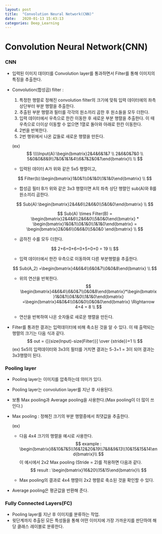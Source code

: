 ```yaml
---
layout: post
title:  "Convolution Neural Network(CNN)"
date:   2020-01-13 15:43:13
categories: Deep_Learning
---
```




# Convolution Neural Network(CNN)

### CNN

- 입력된 이미지 데이터를 Convolution layer를 통과하면서 Filter를 통해 이미지의 특징을 추출한다.

- Convolution(합성곱) filter : 

  1. 특정한 행렬로 정해진 convolution filter의 크기에 맞춰 입력 데이터에의 좌측 상단부터 부분 행렬을 추출한다.
  2. 추출된 부분 행렬과 필터를 각각의 원소끼리 곱한 후 원소들을 모두 더한다.
  3. 입력 데이터에서 우측으로 한칸 이동한 후 새로운 부분 행렬을 추출한다. 이 때 우측으로 더이상 이동할 수 없으면 1열로 돌아와 아래로 한칸 이동한다.
  4. 2번을 반복한다.
  5. 2번 행위에서 나온 값들로 새로운 행렬을 만든다.

  (ex)
  $$
  \\\\Input(A):\begin{bmatrix}2&4&6&1&7 \\ 2&6&0&7&0 \\ 5&0&0&8&9\\7&0&1&1&4\\6&7&2&0&1\end{bmatrix}\\
  \\
  $$

  - 입력된 데이터 A가 위와 같은 5x5 행렬이고,

  $$
  Filter(b):\begin{bmatrix}1&0&1\\0&1&0\\1&1&0\end{bmatrix}
  \\
  $$

  - 합성곱 필터 B가 위와 같은 3x3 행렬이면 A의 좌측 상단 행렬인 sub(A)와 B를 원소끼리 곱한다.

  $$
  Sub(A):\begin{bmatrix}2&4&6\\2&6&0\\5&0&0\end{bmatrix}
  \\
  $$

  $$
  Sub(A) \times Filter(B) = \begin{bmatrix}2&4&6\\2&6&0\\5&0&0\end{bmatrix} * \begin{bmatrix}1&0&1\\0&1&0\\1&1&0\end{bmatrix} = \begin{bmatrix}2&0&6\\0&6&0\\5&0&0 \end{bmatrix}
  \\
  $$

  - 곱하진 수를 모두 더한다.

  $$
  2+6+0+6+0+5+0+0 = 19
  \\
  $$

  - 입력 데이터에서 한칸 우측으로 이동하여 다른 부분행렬을 추출한다.

  $$
  Sub(A_2) =\begin{bmatrix}4&6&4\\6&0&7\\0&0&8\end{bmatrix}
  \\
  $$

  - 위의 연산을 반복한다.
    $$
    \begin{bmatrix}4&6&4\\6&0&7\\0&0&8\end{bmatrix}*\begin{bmatrix}1&0&1\\0&1&0\\1&1&0\end{bmatrix} =\begin{bmatrix}4&0&4\\0&0&0\\0&0&0\end{bmatrix} \Rightarrow 4+4 = 8
    \\
  $$
    
  - 연산을 반복하여 나온 숫자들로 새로운 행렬을 만든다.

- Filter를 통과한 결과는 입력데이터에 비해 축소된 것을 알 수 있다. 이 때 출력되는 행렬의 크기는 다음 식과 같다.
  $$
  out = {[{size(Input)-size(Filter)}] \over {stride}}+1
  \\
  $$
  (ex) 5x5의 입력데이터와 3x3의 필터를 거치면 결과는 5-3+1 = 3이 되어 결과는 3x3행렬이 된다.



### Pooling layer

- Pooling layer는 이미지를 압축하는데 의미가 있다.

- Pooling layer는 convolution layer를 지난 후 사용된다.

- 보통 Max pooling과 Average pooling을 사용한다.(Max pooling이 더 많이 쓰인다.)

- Max pooling : 정해진 크기의 부분 행렬중에서 최댓값을 추출한다.

  (ex)

  - 다음 4x4 크기의 행렬을 예시로 사용한다.
    $$
    example : \begin{bmatrix}8&10&7&5\\16&12&20&19\\7&8&9&13\\10&15&15&14\end{bmatrix}\\
    $$
    이 예시에서 2x2 Max pooling (Stride = 2)를 적용하면 다음과 같다.
    $$
    result : \begin{bmatrix}16&20\\15&15\end{bmatrix}\\
    $$
    
  - Max pooling의 결과로 4x4 행렬이 2x2 행렬로 축소된 것을 확인할 수 있다.

- Average pooling은 평균값을 반환해 준다.



### Fully Connected Layers(FC)

- Pooling layer를 지난 후 이미지를 분류하는 작업.
- 윗단계까지 추출된 모든 특성들을 통해 어떤 이미지에 가장 가까운지를 판단하여 해당 클래스 레이블로 분류한다.







